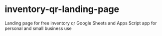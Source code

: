 # inventory-qr-landing-page
Landing page for free inventory qr Google Sheets and Apps Script app for personal and small business use
